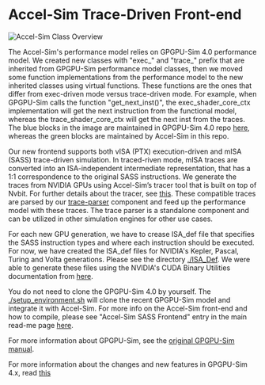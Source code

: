 # Accel-Sim Trace-Driven Front-end

![Accel-Sim Class Overview](https://accel-sim.github.io/assets/img/accel-sim-class.png)

The Accel-Sim's performance model relies on GPGPU-Sim 4.0 performance model. We created new classes with "exec_" and "trace_" prefix that are inherited from GPGPU-Sim performance model classes, then we moved some function implementations from the performance model to the new inherited classes using virtual functions. These functions are the ones that differ from exec-driven mode versus trace-driven mode. For example, when GPGPU-Sim calls the function "get_next_inst()", the exec_shader_core_ctx implementation will get the next instruction from the functional model, whereas the trace_shader_core_ctx will get the next inst from the traces.
The blue blocks in the image are maintained in GPGPU-Sim 4.0 repo [here](https://github.com/gpgpu-sim/gpgpu-sim_distribution), whereas the green blocks are maintained by Accel-Sim in this repo.

Our new frontend supports both vISA (PTX) execution-driven and mISA (SASS) trace-driven simulation. In traced-riven mode, mISA traces are converted into an ISA-independent intermediate representation, that has a 1:1 correspondence to the original SASS instructions. We generate the traces from NVIDIA GPUs using Accel-Sim’s tracer tool that is built on top of Nvbit. For further details about the tracer, see [this](https://github.com/accel-sim/accel-sim-framework/blob/dev/util/tracer_nvbit/README.md). These compatible traces are parsed by our [trace-parser](https://github.com/accel-sim/accel-sim-framework/tree/dev/gpu-simulator/trace-parser) component and feed up the performance model with these traces. The trace parser is a standalone component and can be utilized in other simulation engines for other use cases.

For each new GPU generation, we have to crease ISA_def file that specifies the SASS instruction types and where each instruction should be executed. For now, we have created the ISA_def files for NVIDIA's Kepler, Pascal, Turing and Volta generations. Please see the directory [./ISA_Def](./ISA_Def).
We were able to generate these files using the NVIDIA's CUDA Binary Utilities documentation from [here](https://docs.nvidia.com/cuda/cuda-binary-utilities/index.html#instruction-set-ref).

You do not need to clone the GPGPU-Sim 4.0 by yourself. The [./setup_environment.sh](./setup_environment.sh) will clone the recent GPGPU-Sim model and integrate it with Accel-Sim. For more info on the Accel-Sim front-end and how to compile, please see "Accel-Sim SASS Frontend" entry in the main read-me page [here](https://github.com/accel-sim/accel-sim-framework/blob/dev/README.md).

For more information about GPGPU-Sim, see the [original GPGPU-Sim manual](http://gpgpu-sim.org/manual/index.php/Main_Page).

For more information about the changes and new features in GPGPU-Sim 4.x, read [this](https://github.com/accel-sim/accel-sim-framework/blob/dev/gpu-simulator/gpgpu-sim4.md)
